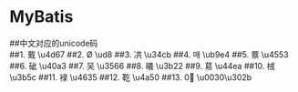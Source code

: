 # MyBatis
##中文对应的unicode码   
##1. 䵧 \u4d67
##2. Ø \ud8
##3. 㓋 \u34cb
##4. 매 \ub9e4
##5. 䕓 \u4553
##6. 䂣 \u40a3
##7. 㕦 \u3566
##8. 㬢 \u3b22
##9. 䓪 \u44ea
##10. 㭜 \u3b5c
##11. 䘵 \u4635
##12. 䩐 \u4a50
##13. 0〫 \u0030\u302b